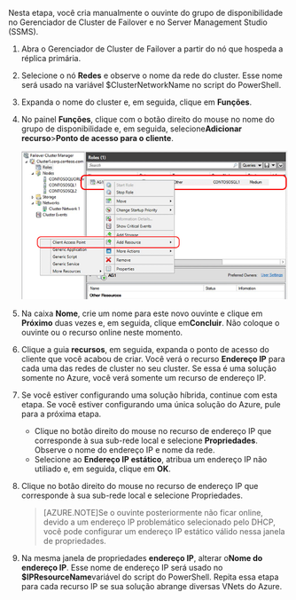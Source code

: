 Nesta etapa, você cria manualmente o ouvinte do grupo de disponibilidade no Gerenciador de Cluster de Failover e no Server Management Studio (SSMS).

1. Abra o Gerenciador de Cluster de Failover a partir do nó que hospeda a réplica primária.

1. Selecione o nó **Redes** e observe o nome da rede do cluster. Esse nome será usado na variável $ClusterNetworkName no script do PowerShell.

1. Expanda o nome do cluster e, em seguida, clique em **Funções**.

1. No painel **Funções**, clique com o botão direito do mouse no nome do grupo de disponibilidade e, em seguida, selecione**Adicionar recurso**>**Ponto de acesso para o cliente**.

	![Adicionar ponto de acesso para cliente para o grupo de disponibilidade](./media/virtual-machines-sql-server-configure-alwayson-availability-group-listener/IC678769.gif)

1. Na caixa **Nome**, crie um nome para este novo ouvinte e clique em **Próximo** duas vezes e, em seguida, clique em**Concluir**. Não coloque o ouvinte ou o recurso online neste momento.

1. Clique a guia **recursos**, em seguida, expanda o ponto de acesso do cliente que você acabou de criar. Você verá o recurso **Endereço IP** para cada uma das redes de cluster no seu cluster. Se essa é uma solução somente no Azure, você verá somente um recurso de endereço IP.

1. Se você estiver configurando uma solução híbrida, continue com esta etapa. Se você estiver configurando uma única solução do Azure, pule para a próxima etapa.
	 - Clique no botão direito do mouse no recurso de endereço IP que corresponde à sua sub-rede local e selecione **Propriedades**. Observe o nome do endereço IP e nome da rede.
	 - Selecione ao **Endereço IP estático**, atribua um endereço IP não utiliado e, em seguida, clique em **OK**.

1. Clique no botão direito do mouse no recurso de endereço IP que corresponde à sua sub-rede local e selecione Propriedades.
	>[AZURE.NOTE]Se o ouvinte posteriormente não ficar online, devido a um endereço IP problemático selecionado pelo DHCP, você pode configurar um endereço IP estático válido nessa janela de propriedades.

1. Na mesma janela de propriedades **endereço IP**, alterar o**Nome do endereço IP**. Esse nome de endereço IP será usado no **$IPResourceName**variável do script do PowerShell. Repita essa etapa para cada recurso IP se sua solução abrange diversas VNets do Azure.

<!---HONumber=Oct15_HO3-->